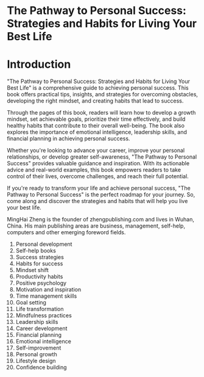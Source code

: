 # The Pathway to Personal Success: Strategies and Habits for Living Your Best Life

# Introduction

"The Pathway to Personal Success: Strategies and Habits for Living Your Best Life" is a comprehensive guide to achieving personal success. This book offers practical tips, insights, and strategies for overcoming obstacles, developing the right mindset, and creating habits that lead to success.

Through the pages of this book, readers will learn how to develop a growth mindset, set achievable goals, prioritize their time effectively, and build healthy habits that contribute to their overall well-being. The book also explores the importance of emotional intelligence, leadership skills, and financial planning in achieving personal success.

Whether you're looking to advance your career, improve your personal relationships, or develop greater self-awareness, "The Pathway to Personal Success" provides valuable guidance and inspiration. With its actionable advice and real-world examples, this book empowers readers to take control of their lives, overcome challenges, and reach their full potential.

If you're ready to transform your life and achieve personal success, "The Pathway to Personal Success" is the perfect roadmap for your journey. So, come along and discover the strategies and habits that will help you live your best life.


MingHai Zheng is the founder of zhengpublishing.com and lives in Wuhan, China. His main publishing areas are business, management, self-help, computers and other emerging foreword fields.



1. Personal development
2. Self-help books
3. Success strategies
4. Habits for success
5. Mindset shift
6. Productivity habits
7. Positive psychology
8. Motivation and inspiration
9. Time management skills
10. Goal setting
11. Life transformation
12. Mindfulness practices
13. Leadership skills
14. Career development
15. Financial planning
16. Emotional intelligence
17. Self-improvement
18. Personal growth
19. Lifestyle design
20. Confidence building


